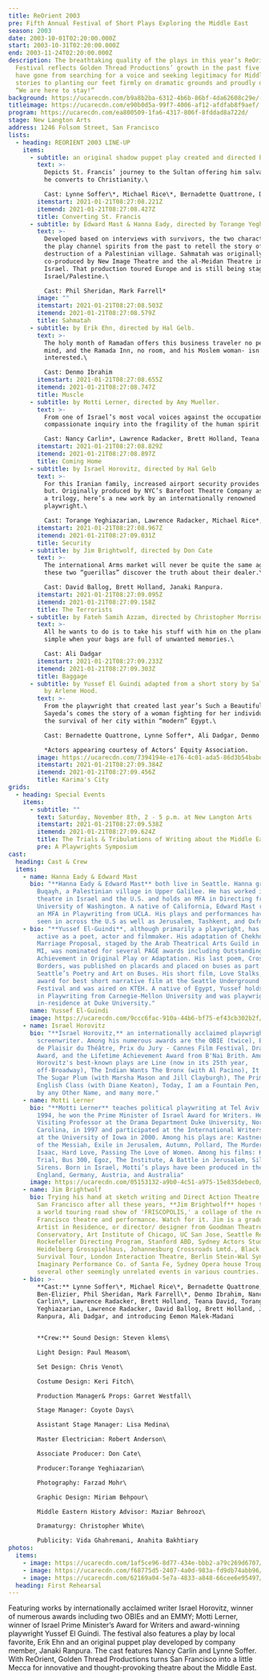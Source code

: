 ```yaml
---
title: ReOrient 2003
pre: Fifth Annual Festival of Short Plays Exploring the Middle East
season: 2003
date: 2003-10-01T02:20:00.000Z
start: 2003-10-31T02:20:00.000Z
end: 2003-11-24T02:20:00.000Z
description: The breathtaking quality of the plays in this year’s ReOrient
  Festival reflects Golden Thread Productions’ growth in the past five years. We
  have gone from searching for a voice and seeking legitimacy for Middle Eastern
  stories to planting our feet firmly on dramatic grounds and proudly declaring,
  “We are here to stay!”
background: https://ucarecdn.com/b9a8b2ba-6312-4b6b-86bf-4da62608c29e/-/crop/2010x1346/0,190/-/preview/
titleimage: https://ucarecdn.com/e90b0d5a-99f7-4006-af12-afdfab8f9aef/
program: https://ucarecdn.com/ea800509-1fa6-4317-806f-8fddad8a722d/
stage: New Langton Arts
address: 1246 Folsom Street, San Francisco
lists:
  - heading: REORIENT 2003 LINE-UP
    items:
      - subtitle: an original shadow puppet play created and directed by Janaki Ranpura
        text: >-
          Depicts St. Francis’ journey to the Sultan offering him salvation, if
          he converts to Christianity.\

          Cast: Lynne Soffer\*, Michael Rice\*, Bernadette Quattrone, Deborah Ben-Elizier
        itemstart: 2021-01-21T08:27:08.221Z
        itemend: 2021-01-21T08:27:08.427Z
        title: Converting St. Francis
      - subtitle: by Edward Mast & Hanna Eady, directed by Torange Yeghiazarian.
        text: >-
          Developed based on interviews with survivors, the two characters of
          the play channel spirits from the past to retell the story of the
          destruction of a Palestinian village. Sahmatah was originally
          co-produced by New Image Theatre and the al-Meidan Theatre in Haifa,
          Israel. That production toured Europe and is still being staged in
          Israel/Palestine.\

          Cast: Phil Sheridan, Mark Farrell*
        image: ""
        itemstart: 2021-01-21T08:27:08.503Z
        itemend: 2021-01-21T08:27:08.579Z
        title: Sahmatah
      - subtitle: by Erik Ehn, directed by Hal Gelb.
        text: >-
          The holy month of Ramadan offers this business traveler no peace of
          mind, and the Ramada Inn, no room, and his Moslem woman- isn’t
          interested.\

          Cast: Denmo Ibrahim
        itemstart: 2021-01-21T08:27:08.655Z
        itemend: 2021-01-21T08:27:08.747Z
        title: Muscle
      - subtitle: by Motti Lerner, directed by Amy Mueller.
        text: >-
          From one of Israel’s most vocal voices against the occupation comes a
          compassionate inquiry into the fragility of the human spirit.\

          Cast: Nancy Carlin*, Lawrence Radacker, Brett Holland, Teana David.
        itemstart: 2021-01-21T08:27:08.829Z
        itemend: 2021-01-21T08:27:08.897Z
        title: Coming Home
      - subtitle: by Israel Horovitz, directed by Hal Gelb
        text: >-
          For this Iranian family, increased airport security provides anything
          but. Originally produced by NYC’s Barefoot Theatre Company as part of
          a trilogy, here’s a new work by an internationally renowned
          playwright.\

          Cast: Torange Yeghiazarian, Lawrence Radacker, Michael Rice*, and introducing Eemon Malek-Madani.
        itemstart: 2021-01-21T08:27:08.967Z
        itemend: 2021-01-21T08:27:09.031Z
        title: Security
      - subtitle: by Jim Brightwolf, directed by Don Cate
        text: >-
          The international Arms market will never be quite the same again after
          these two “guerillas” discover the truth about their dealer.\

          Cast: David Ballog, Brett Holland, Janaki Ranpura.
        itemstart: 2021-01-21T08:27:09.095Z
        itemend: 2021-01-21T08:27:09.158Z
        title: The Terrorists
      - subtitle: by Fateh Samih Azzam, directed by Christopher Morrison
        text: >-
          All he wants to do is to take his stuff with him on the plane. Not so
          simple when your bags are full of unwanted memories.\

          Cast: Ali Dadgar
        itemstart: 2021-01-21T08:27:09.233Z
        itemend: 2021-01-21T08:27:09.303Z
        title: Baggage
      - subtitle: by Yussef El Guindi adapted from a short story by Salwa Bakr, directed
          by Arlene Hood.
        text: >-
          From the playwright that created last year’s Such a Beautiful Voice is
          Sayeda’s comes the story of a woman fighting for her individuality and
          the survival of her city within “modern” Egypt.\

          Cast: Bernadette Quattrone, Lynne Soffer*, Ali Dadgar, Denmo Ibrahim, Deborah Ben-Eliezer, David Ballog.\

          *Actors appearing courtesy of Actors’ Equity Association.
        image: https://ucarecdn.com/7394194e-e176-4c01-ada5-86d3b54babef/
        itemstart: 2021-01-21T08:27:09.384Z
        itemend: 2021-01-21T08:27:09.456Z
        title: Karima's City
grids:
  - heading: Special Events
    items:
      - subtitle: ""
        text: Saturday, November 8th, 2 - 5 p.m. at New Langton Arts
        itemstart: 2021-01-21T08:27:09.538Z
        itemend: 2021-01-21T08:27:09.624Z
        title: The Trials & Tribulations of Writing about the Middle East
        pre: A Playwrights Symposium
cast:
  heading: Cast & Crew
  items:
    - name: Hanna Eady & Edward Mast
      bio: "**Hanna Eady & Edward Mast** both live in Seattle. Hanna grew up in
        Buqayh, a Palestinian village in Upper Galilee. He has worked in the
        theatre in Israel and the U.S. and holds an MFA in Directing from
        University of Washington. A native of California, Edward Mast received
        an MFA in Playwriting from UCLA. His plays and performances have been
        seen in across the U.S as well as Jerusalem, Tashkent, and Oxford."
    - bio: "**Yussef El-Guindi**, although primarily a playwright, has also been
        active as a poet, actor and filmmaker. His adaptation of Chekhov's A
        Marriage Proposal, staged by the Arab Theatrical Arts Guild in Dearborn,
        MI, was nominated for several PAGE awards including Outstanding
        Achievement in Original Play or Adaptation. His last poem, Crossing
        Borders, was published on placards and placed on buses as part of
        Seattle’s Poetry and Art on Buses. His short film, Love Stalks, won an
        award for best short narrative film at the Seattle Underground Film
        Festival and was aired on KTEH. A native of Egypt, Yussef holds an MFA
        in Playwriting from Carnegie-Mellon University and was playwright
        in-residence at Duke University."
      name: Yussef El-Guindi
      image: https://ucarecdn.com/9ccc6fac-910a-44b6-bf75-ef43cb302b2f/
    - name: Israel Horovitz
      bio: "**Israel Horovitz,** an internationally acclaimed playwright, actor and
        screenwriter. Among his numerous awards are the OBIE (twice), EMMY, Prix
        de Plaisir du Théâtre, Prix du Jury - Cannes Film Festival, Drama Desk
        Award, and the Lifetime Achievement Award from B'Nai Brith. Among
        Horovitz's best-known plays are Line (now in its 25th year,
        off-Broadway), The Indian Wants The Bronx (with Al Pacino), It’s Called
        The Sugar Plum (with Marsha Mason and Jill Clayburgh), The Primary
        English Class (with Diane Keaton), Today, I am a Fountain Pen, A Rosen
        by any Other Name, and many more."
    - name: Motti Lerner
      bio: "**Motti Lerner** teaches political playwriting at Tel Aviv University. In
        1994, he won the Prime Minister of Israel Award for Writers. He was the
        Visiting Professor at the Drama Department Duke University, North
        Carolina, in 1997 and participated at the International Writers Program
        at the University of Iowa in 2000. Among his plays are: Kastner, Pangs
        of the Messiah, Exile in Jerusalem, Autumn, Pollard, The Murder of
        Isaac, Hard Love, Passing The Love of Women. Among his films: Kastner
        Trial, Bus 300, Egoz, The Institute, A Battle in Jerusalem, Silent
        Sirens. Born in Israel, Motti’s plays have been produced in the U.S,
        England, Germany, Austria, and Australia"
      image: https://ucarecdn.com/05153132-a9b0-4c51-a975-15e835debec0/
    - name: Jim Brightwolf
      bio: Trying his hand at sketch writing and Direct Action Theatre back here in
        San Francisco after all these years, **Jim Brightwolf** hopes to produce
        a world touring road show of 'FRISCOPOLIS,' a collage of the real San
        Francisco theatre and performance. Watch for it. Jim is a graduate,
        Artist in Residence, or director/ designer from Goodman Theatre
        Conservatory, Art Institute of Chicago, UC San Jose, Seattle Repertory
        Rockefeller Directing Program, Stanford ABD, Sydney Actors Studio,
        Heidelberg Grosspielhaus, Johannesburg Crossroads Lmtd., Black '77 World
        Survival Tour, London Interaction Theatre, Berlin Stein-Wal Syndicate,
        Imaginary Performance Co. of Santa Fe, Sydney Opera house Troupe, and
        several other seemingly unrelated events in various countries.
    - bio: >-
        **Cast:** Lynne Soffer\*, Michael Rice\*, Bernadette Quattrone, Deborah
        Ben-Elizier, Phil Sheridan, Mark Farrell\*, Denmo Ibrahim, Nancy
        Carlin\*, Lawrence Radacker, Brett Holland, Teana David, Torange
        Yeghiazarian, Lawrence Radacker, David Ballog, Brett Holland, Janaki
        Ranpura, Ali Dadgar, and introducing Eemon Malek-Madani


        **Crew:** Sound Design: Steven klems\

        Light Design: Paul Measom\

        Set Design: Chris Venot\

        Costume Design: Keri Fitch\

        Production Manager& Props: Garret Westfall\

        Stage Manager: Coyote Days\

        Assistant Stage Manager: Lisa Medina\

        Master Electrician: Robert Anderson\

        Associate Producer: Don Cate\

        Producer:Torange Yeghiazarian\

        Photography: Farzad Mohr\

        Graphic Design: Miriam Behpour\

        Middle Eastern History Advisor: Maziar Behrooz\

        Dramaturgy: Christopher White\

        Publicity: Vida Ghahremani, Anahita Bakhtiary
photos:
  items:
    - image: https://ucarecdn.com/1af5ce96-8d77-434e-bbb2-a79c269d6707/
    - image: https://ucarecdn.com/f68775d5-2407-4a0d-983a-fd9db74abb96/
    - image: https://ucarecdn.com/62169a04-5e7a-4833-a848-66cee6e95497/
  heading: First Rehearsal
---
```

Featuring works by internationally acclaimed writer Israel Horovitz, winner of numerous awards including two OBIEs and an EMMY; Motti Lerner, winner of Israel Prime Minister’s Award for Writers and award-winning playwright Yussef El Guindi. The festival also features a play by local favorite, Erik Ehn and an original puppet play developed by company member, Janaki Ranpura. The cast features Nancy Carlin and Lynne Soffer.\
With ReOrient, Golden Thread Productions turns San Francisco into a little Mecca for innovative and thought-provoking theatre about the Middle East.